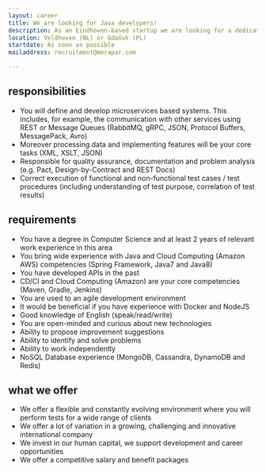 ```yaml
---
layout: career
title: We are looking for Java developers!
description: As an Eindhoven-based startup we are looking for a dedicated and open-minded Java Developer. Our broad portfolio of software projects in an international work environment offer challenging and dynamic career opportunities. Your expertise and knowledge today, may be obsolete tomorrow. It’s important to keep up and staying curious for new technologies. We encourage you to further develop your skills in a dynamic and Agile environment, where quality and robustness of your deliverables are of key importance. You will be working in a flexible environment with a professional and highly motivated team, taking on responsibility for your contribution within the team. We are always looking for new talent, so check out our profiles and we assure you that a challenging and rewarding job in a dynamic environment is waiting for you. Join the team and apply now!
location: Veldhoven (NL) or Gdańsk (PL)
startdate: As soon as possible
mailaddress: recruitment@merapar.com

---
```

## responsibilities
- You will define and develop microservices based systems. This includes, for example, the communication with other services using REST or Message Queues (RabbitMQ, gRPC, JSON, Protocol Buffers, MessagePack, Avro)
- Moreover processing data and implementing features will be your core tasks (XML, XSLT, JSON)
- Responsible for quality assurance, documentation and problem analysis (e.g. Pact, Design-by-Contract and REST Docs)
- Correct execution of functional and non-functional test cases / test procedures (including understanding of test purpose, correlation of test results)

## requirements
- You have a degree in Computer Science and at least 2 years of relevant work experience in this area
- You bring wide experience with Java and Cloud Computing (Amazon AWS) competencies (Spring Framework, Java7 and Java8)
- You have developed APIs in the past
- CD/CI and Cloud Computing (Amazon) are your core competencies (Maven, Gradle, Jenkins)
- You are used to an agile development environment
- It would be beneficial if you have experience with Docker and NodeJS
- Good knowledge of English (speak/read/write)
- You are open-minded and curious about new technologies
- Ability to propose improvement suggestions
- Ability to identify and solve problems
- Ability to work independently
- NoSQL Database experience (MongoDB, Cassandra, DynamoDB and Redis)

## what we offer
- We offer a flexible and constantly evolving environment where you will perform tests for a wide range of clients
- We offer a lot of variation in a growing, challenging and innovative international company
- We invest in our human capital, we support development and career opportunities
- We offer a competitive salary and benefit packages

